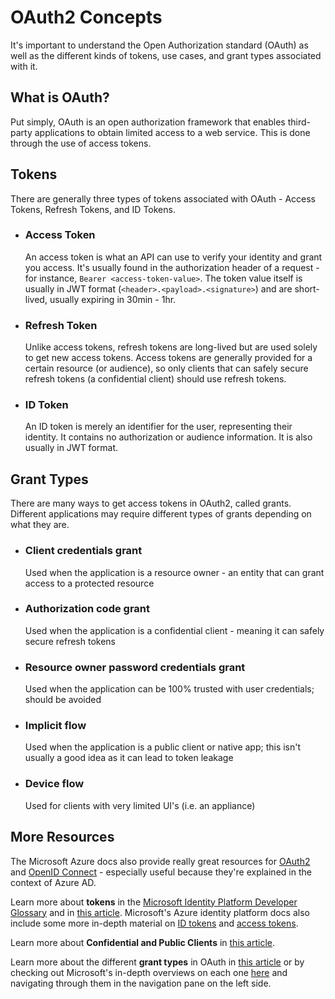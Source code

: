 # OAuth2 Concepts
It's important to understand the Open Authorization standard (OAuth) as well as the different kinds of tokens, use cases, and grant types associated with it.

## What is OAuth?
Put simply, OAuth is an open authorization framework that enables third-party applications to obtain limited access to a web service. This is done through the use of access tokens.

## Tokens
There are generally three types of tokens associated with OAuth - Access Tokens, Refresh Tokens, and ID Tokens.
- ### **Access Token**
    An access token is what an API can use to verify your identity and grant you access. It's usually found in the authorization header of a request - for instance, `Bearer <access-token-value>`. The token value itself is usually in JWT format (`<header>.<payload>.<signature>`) and are short-lived, usually expiring in 30min - 1hr.
- ### **Refresh Token**
    Unlike access tokens, refresh tokens are long-lived but are used solely to get new access tokens. Access tokens are generally provided for a certain resource (or audience), so only clients that can safely secure refresh tokens (a confidential client) should use refresh tokens. 
- ### **ID Token**
    An ID token is merely an identifier for the user, representing their identity. It contains no authorization or audience information. It is also usually in JWT format.

## Grant Types
There are many ways to get access tokens in OAuth2, called grants. Different applications may require different types of grants depending on what they are.
- ### **Client credentials grant**
    Used when the application is a resource owner - an entity that can grant access to a protected resource
- ### **Authorization code grant**
    Used when the application is a confidential client - meaning it can safely secure refresh tokens
- ### **Resource owner password credentials grant**
    Used when the application can be 100% trusted with user credentials; should be avoided
- ### **Implicit flow**
    Used when the application is a public client or native app; this isn't usually a good idea as it can lead to token leakage
- ### **Device flow**
    Used for clients with very limited UI's (i.e. an appliance)

## More Resources
The Microsoft Azure docs also provide really great resources for [OAuth2](https://docs.microsoft.com/en-us/azure/active-directory/develop/active-directory-v2-protocols) and [OpenID Connect](https://docs.microsoft.com/en-us/azure/active-directory/develop/v2-protocols-oidc) - especially useful because they're explained in the context of Azure AD.

Learn more about **tokens** in the [Microsoft Identity Platform Developer Glossary](https://docs.microsoft.com/en-us/azure/active-directory/develop/developer-glossary#security-token) and in [this article](https://winsmarts.com/access-tokens-and-refresh-tokens-and-id-tokens-5261bc26e8a2). Microsoft's Azure identity platform docs also include some more in-depth material on [ID tokens](https://docs.microsoft.com/en-us/azure/active-directory/develop/id-tokens) and [access tokens](https://docs.microsoft.com/en-us/azure/active-directory/develop/access-tokens).

Learn more about **Confidential and Public Clients** in [this article](https://winsmarts.com/confidential-client-vs-public-client-19068b308d91).

Learn more about the different **grant types** in OAuth in [this article](https://winsmarts.com/oauth2-flows-926d422d5018) or by checking out Microsoft's in-depth overviews on each one [here](https://docs.microsoft.com/en-us/azure/active-directory/develop/v2-oauth2-implicit-grant-flow) and navigating through them in the navigation pane on the left side.
